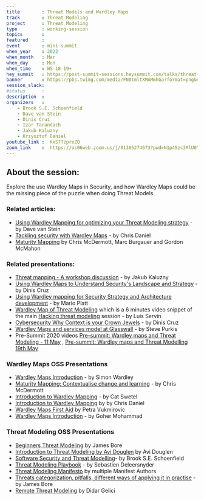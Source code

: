 ```yaml
---
title        : Threat Models and Wardley Maps
track        : Threat Modeling
project      : Threat Modeling
type         : working-session
topics       :
featured     :
event        : mini-summit
when_year    : 2022
when_month   : Mar
when_day     : Mon
when_time    : WS-18-19+
hey_summit   : https://post-summit-sessions.heysummit.com/talks/threat-models-and-wardley-maps/
banner       : https://pbs.twimg.com/media/FN0tmltXMAMmhGa?format=png&name=small
session_slack:
#status      : 
description  :
organizers   :
    - Brook S.E. Schoenfield
    - Dave van Stein
    - Dinis Cruz
    - Izar Tarandach    
    - Jakub Kaluzny
    - Krzysztof Daniel
youtube_link :  KxS7TzpreZQ
zoom_link    :  https://us06web.zoom.us/j/81305274673?pwd=N1p4Szc3MlU0Y2RxaHBPaGRlZkVGdz09
---
```


## About the session:

Explore the use Wardley Maps in Security, and how Wardley Maps could be the missing piece of the puzzle when doing Threat Models

### Related articles:
 - [Using Wardley Mapping for optimizing your Threat Modeling strategy](https://qxperts.io/using-wardley-mapping-for-optimizing-your-threat-modeling-strategy/) - by Dave van Stein
 - [Tackling security with Wardley Maps](https://community.wardleymaps.com/t/tackling-security-with-wardley-maps/76) - by Chris Daniel
 - [Maturity Mapping](http://maturitymapping.com/) by Chris McDermott, Marc Burgauer and Gordon McMahon
 
### Related presentations:

 - [Threat mapping - A workshop discussion](/sessions/2021/mini-summits/nov/threat-modeling/threat-mapping-a-workshop-discussion/) - by Jakub Kaluzny
 - [Using  Wardley Maps to Understand Security's Landscape and Strategy](https://docs.google.com/presentation/d/1H6CNIlt5wKmpC68QRSN5_CiDJ1H_OKWAqSPzn_6wmwU) - by Dinis Cruz 
 - [Using Wardley mapping for Security Strategy and Architecture development](/sessions/2020/summits/may/training/week-2/wardley-maps/using-wardley-mapping-for-security-strategy-and-architecture-development/) - by Mario Platt
 - [Wardley Map of Threat Modeling](https://www.youtube.com/watch?v=321LdrInqto) which is a 6 minutes video snippet of the main [Hacking threat modeling](https://open-security-summit.org/sessions/2021/mini-summits/sep/threat-modeling/hacking-threat-modeling/) session - by Luis Servin 
 - [Cybersecurity Why Context is your Crown Jewels](https://docs.google.com/presentation/d/1qg2cJIFbE4jasKZ13zIH4Mi5ShE8nlPaEgT-fR9Rfdo) - by Dinis Cruz
 - [Wardley Maps and services model at Glasswall](/sessions/2020/mini-summits/dec/wardley-maps/wardley-maps-and-services-model-at-glasswall/) - by Steve Purkis
 - Pre-Summit 2020 videos [Pre-summit: Wardley maps and Threat Modeling - 11 May](https://www.youtube.com/watch?v=U18cK5UrDkc) , [Pre-summit: Wardley maps and Threat Modelling 19th May](https://www.youtube.com/watch?v=nK0R9nzg4co)
 
 ### Wardley Maps OSS Presentations
 
 - [Wardley Maps Introduction](https://www.youtube.com/watch?v=fq_4L-758N8) - by Simon Wardley
 - [Maturity Mapping: Contextualise change and learning](/sessions/2021/mini-summits/jan/wardley-maps/maturity-mapping-contextualise/) - by Chris McDermott
 - [Introduction to Wardley Mapping](https://www.youtube.com/watch?v=7TivdJABjJ0) - by Cat Swetel
 - [Introduction to Wardley Mapping](/sessions/2020/summits/may/training/week-2/wardley-maps/introduction-to-wardley-mapping/) by by Chris Daniel
 - [Wardley Maps First Aid](/sessions/2020/summits/may/training/week-1/wardley-maps/wardley-maps-introduction5/)  by Petra Vukmirovic
 - [Wardley Maps Introduction](https://www.youtube.com/watch?v=yugHhSp5dbg) - by Goher Mohammad 

### Threat Modeling OSS Presentations
 - [Beginners Threat Modeling](/sessions/2021/mini-summits/jun/threat-modeling/beginners-threat-modeling/) by James Bore
 - [Introduction to Threat Modeling by Avi Douglen](/sessions/2020/summits/may/training/week-2/threat-modeling/introduction-to-threat-modeling-by-avi-douglen/) by Avi Douglen 
 - [Software Security and Threat Modelling](/sessions/2022/mini-summits/jan/threat-modeling/software-security-and-threat-modeling/)- by Brook S.E. Schoenfield
 - [Threat Modeling Playbook](/sessions/2020/mini-summits/oct/threat-modeling-playbook-post-summit) - by Sebastien Deleersnyder
 - [Threat Modeling Manifesto](/sessions/2020/mini-summits/dec/threat-modeling/threat-modeling-manifesto) by multiple Manifest Authors
 - [Threats categorization, pitfalls, different ways of applying it in practise](/sessions/2021/mini-summits/jan/threat-modeling/threats-categorization-pitfalls/) - by James Bore
 - [Remote Threat Modeling](/sessions/2021/mini-summits/jan/threat-modeling/remote-threat-modeling/) by Didar Gelici
 

